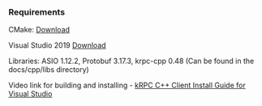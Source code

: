 ### Requirements

CMake: [Download](https://cmake.org/download/)

Visual Studio 2019 [Download](https://visualstudio.microsoft.com/free-developer-offers/)

Libraries: ASIO 1.12.2, Protobuf 3.17.3, krpc-cpp 0.48 (Can be found in the docs/cpp/libs directory)

Video link for building and installing - [kRPC C++ Client Install Guide for Visual Studio](https://www.youtube.com/watch?v=XE8GB1vOLyI)
